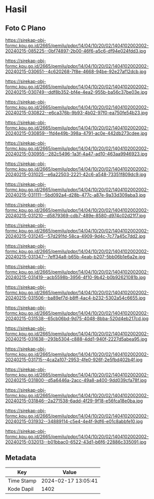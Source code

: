 # Hasil

## Foto C Plano

https://sirekap-obj-formc.kpu.go.id/2665/pemilu/pdpr/14/04/10/20/02/1404102002002-20240215-085225--0bf74897-2b00-46f6-a5c6-df94e024fdd3.jpg

https://sirekap-obj-formc.kpu.go.id/2665/pemilu/pdpr/14/04/10/20/02/1404102002002-20240215-030651--4c620268-7f8e-4668-94be-92e27af12dcb.jpg

https://sirekap-obj-formc.kpu.go.id/2665/pemilu/pdpr/14/04/10/20/02/1404102002002-20240215-030749--ddf8b352-bf4e-4ea2-955b-ba56c37be03e.jpg

https://sirekap-obj-formc.kpu.go.id/2665/pemilu/pdpr/14/04/10/20/02/1404102002002-20240215-030822--e6ca376b-9b93-4b02-97f0-ea750fe54b23.jpg

https://sirekap-obj-formc.kpu.go.id/2665/pemilu/pdpr/14/04/10/20/02/1404102002002-20240215-030859--1fd4e49b-398a-4791-ac0e-442db273cdee.jpg

https://sirekap-obj-formc.kpu.go.id/2665/pemilu/pdpr/14/04/10/20/02/1404102002002-20240215-030955--282c5496-1a3f-4a47-ad10-463aa9946923.jpg

https://sirekap-obj-formc.kpu.go.id/2665/pemilu/pdpr/14/04/10/20/02/1404102002002-20240215-031025--e6a22503-2221-42c6-a548-73351f809dc9.jpg

https://sirekap-obj-formc.kpu.go.id/2665/pemilu/pdpr/14/04/10/20/02/1404102002002-20240215-031111--5bd092a4-d28b-477c-a87e-9a33d309aba3.jpg

https://sirekap-obj-formc.kpu.go.id/2665/pemilu/pdpr/14/04/10/20/02/1404102002002-20240215-031210--d5879369-cdb7-489e-8580-d974c02d21f7.jpg

https://sirekap-obj-formc.kpu.go.id/2665/pemilu/pdpr/14/04/10/20/02/1404102002002-20240215-031245--57d291fd-58ca-4909-9d4c-7c77a45c7dd2.jpg

https://sirekap-obj-formc.kpu.go.id/2665/pemilu/pdpr/14/04/10/20/02/1404102002002-20240215-031347--7eff34a8-b65b-4eab-b207-5bb06b1e6a2e.jpg

https://sirekap-obj-formc.kpu.go.id/2665/pemilu/pdpr/14/04/10/20/02/1404102002002-20240215-031419--acb5598b-3956-4f10-9b42-b0b92621081b.jpg

https://sirekap-obj-formc.kpu.go.id/2665/pemilu/pdpr/14/04/10/20/02/1404102002002-20240215-031506--ba89ef7d-b8ff-4ac4-b232-5302a54c6655.jpg

https://sirekap-obj-formc.kpu.go.id/2665/pemilu/pdpr/14/04/10/20/02/1404102002002-20240215-031538--65cb06bd-9d75-4048-8bba-520d4eb217cd.jpg

https://sirekap-obj-formc.kpu.go.id/2665/pemilu/pdpr/14/04/10/20/02/1404102002002-20240215-031638--293b5304-c888-4dd1-940f-2227d5abea95.jpg

https://sirekap-obj-formc.kpu.go.id/2665/pemilu/pdpr/14/04/10/20/02/1404102002002-20240215-031715--4ca2a107-2953-4fe0-926f-2e5fbd402b4f.jpg

https://sirekap-obj-formc.kpu.go.id/2665/pemilu/pdpr/14/04/10/20/02/1404102002002-20240215-031800--d5a6446a-2acc-49a8-a400-9dd039cfa78f.jpg

https://sirekap-obj-formc.kpu.go.id/2665/pemilu/pdpr/14/04/10/20/02/1404102002002-20240215-031846--2a271538-6add-4f29-9f18-e56fca18e0ba.jpg

https://sirekap-obj-formc.kpu.go.id/2665/pemilu/pdpr/14/04/10/20/02/1404102002002-20240215-031932--34889114-c5e4-4e4f-9df6-e01c8abbfe10.jpg

https://sirekap-obj-formc.kpu.go.id/2665/pemilu/pdpr/14/04/10/20/02/1404102002002-20240215-032013--b01bbac0-6522-43d1-b6f6-22886c335091.jpg


## Metadata

| Key        | Value               |
| ---------- | ------------------- |
| Time Stamp | 2024-02-17 13:05:41 |
| Kode Dapil | 1402                |



